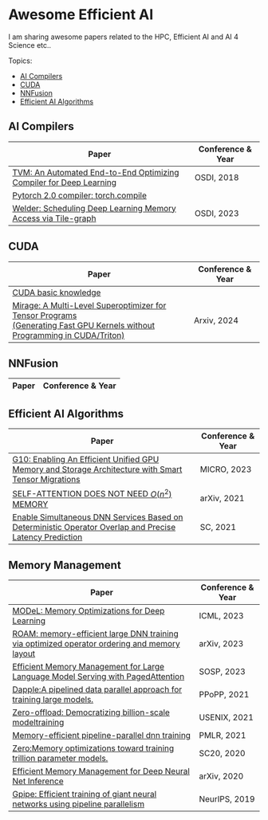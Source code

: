 # Awesome Efficient AI
I am sharing awesome papers related to the HPC, Efficient AI and AI 4 Science etc..

Topics:
- [AI Compilers](#ai-compilers)
- [CUDA](#cuda)
- [NNFusion](#nnfusion)
- [Efficient AI Algorithms](#efficient-ai-algorithms)

## AI Compilers

| Paper | Conference & Year |
|-------|-------------------|
|[TVM: An Automated End-to-End Optimizing Compiler for Deep Learning](./docs/AI%20Compilers/TVM/TVM.md)| OSDI, 2018 |
|[Pytorch 2.0 compiler: torch.compile](https://pytorch.org/tutorials/intermediate/torch_compile_tutorial.html#id3)|          |
|[Welder: Scheduling Deep Learning Memory Access via Tile-graph](./docs/AI%20Compilers/Welder/welder.md)|OSDI, 2023 |

## CUDA
| Paper | Conference & Year |
|-------|-------------------|
|[CUDA basic knowledge](./docs/CUDA/CUDA_basic_knowledge/%20CUDA_basics.md)||
|[Mirage: A Multi-Level Superoptimizer for Tensor Programs <br>(Generating Fast GPU Kernels without Programming in CUDA/Triton)](./docs/CUDA/Mirage/Mirage.md)|Arxiv, 2024|

## NNFusion
| Paper | Conference & Year |
|-------|-------------------|

## Efficient AI Algorithms
| Paper | Conference & Year |
|-------|-------------------|
|[G10: Enabling An Efficient Unified GPU Memory and Storage Architecture with Smart Tensor Migrations](./docs/Efficient%20AI%20Algorithems/G10/G10.md)|MICRO, 2023|
|[SELF-ATTENTION DOES NOT NEED $O(n^{2})$ MEMORY](./docs/Efficient%20AI%20Algorithems/efficient-attention-memory.md)|arXiv, 2021|
|[Enable Simultaneous DNN Services Based on Deterministic Operator Overlap and Precise Latency Prediction](./docs/Efficient%20AI%20Algorithems/Abacus/Abacus.md)|SC, 2021|

## Memory Management
| Paper | Conference & Year |
|-------|-------------------|
|[MODeL: Memory Optimizations for Deep Learning](.)|ICML, 2023|
|[ROAM: memory-efficient large DNN training via optimized operator ordering and memory layout](.)|arXiv, 2023|
|[Efficient Memory Management for Large Language Model Serving with PagedAttention](.)|SOSP, 2023|
|[Dapple:A pipelined data parallel approach for training large models.](.)|PPoPP, 2021|
|[Zero-offload: Democratizing billion-scale modeltraining](.)|USENIX, 2021|
|[Memory-efficient pipeline-parallel dnn training](.)|PMLR, 2021|
|[Zero:Memory optimizations toward training trillion parameter models.](.)|SC20, 2020|
|[Efficient Memory Management for Deep Neural Net Inference](.)| arXiv, 2020|
|[Gpipe: Efficient training of giant neural networks using pipeline parallelism](.)|NeurIPS, 2019|